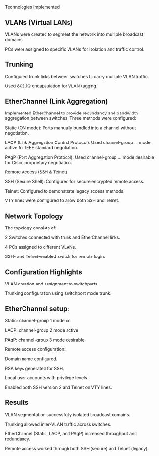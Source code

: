 Technologies Implemented

## VLANs (Virtual LANs)

VLANs were created to segment the network into multiple broadcast domains.

PCs were assigned to specific VLANs for isolation and traffic control.

## Trunking

Configured trunk links between switches to carry multiple VLAN traffic.

Used 802.1Q encapsulation for VLAN tagging.

## EtherChannel (Link Aggregation)
Implemented EtherChannel to provide redundancy and bandwidth aggregation between switches. Three methods were configured:

Static (ON mode): Ports manually bundled into a channel without negotiation.

LACP (Link Aggregation Control Protocol): Used channel-group … mode active for IEEE standard negotiation.

PAgP (Port Aggregation Protocol): Used channel-group … mode desirable for Cisco proprietary negotiation.

Remote Access (SSH & Telnet)

SSH (Secure Shell): Configured for secure encrypted remote access.

Telnet: Configured to demonstrate legacy access methods.

VTY lines were configured to allow both SSH and Telnet.

##  Network Topology

The topology consists of:

2 Switches connected with trunk and EtherChannel links.

4 PCs assigned to different VLANs.

SSH- and Telnet-enabled switch for remote login.

## Configuration Highlights

VLAN creation and assignment to switchports.

Trunking configuration using switchport mode trunk.

## EtherChannel setup:

Static: channel-group 1 mode on

LACP: channel-group 2 mode active

PAgP: channel-group 3 mode desirable

Remote access configuration:

Domain name configured.

RSA keys generated for SSH.

Local user accounts with privilege levels.

Enabled both SSH version 2 and Telnet on VTY lines.

## Results

VLAN segmentation successfully isolated broadcast domains.

Trunking allowed inter-VLAN traffic across switches.

EtherChannel (Static, LACP, and PAgP) increased throughput and redundancy.

Remote access worked through both SSH (secure) and Telnet (legacy).
